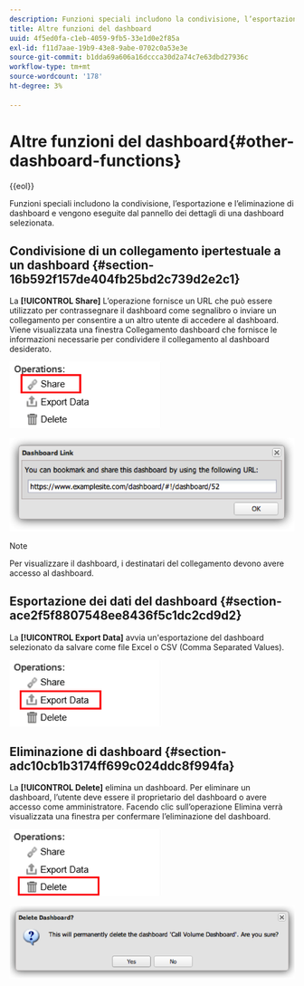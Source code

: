 ```yaml
---
description: Funzioni speciali includono la condivisione, l’esportazione e l’eliminazione di dashboard e vengono eseguite dal pannello dei dettagli di una dashboard selezionata.
title: Altre funzioni del dashboard
uuid: 4f5ed0fa-c1eb-4059-9fb5-33e1d0e2f85a
exl-id: f11d7aae-19b9-43e8-9abe-0702c0a53e3e
source-git-commit: b1dda69a606a16dccca30d2a74c7e63dbd27936c
workflow-type: tm+mt
source-wordcount: '178'
ht-degree: 3%

---
```


# Altre funzioni del dashboard{#other-dashboard-functions}

{{eol}}

Funzioni speciali includono la condivisione, l’esportazione e l’eliminazione di dashboard e vengono eseguite dal pannello dei dettagli di una dashboard selezionata.

## Condivisione di un collegamento ipertestuale a un dashboard {#section-16b592f157de404fb25bd2c739d2e2c1}

La **[!UICONTROL Share]** L’operazione fornisce un URL che può essere utilizzato per contrassegnare il dashboard come segnalibro o inviare un collegamento per consentire a un altro utente di accedere al dashboard. Viene visualizzata una finestra Collegamento dashboard che fornisce le informazioni necessarie per condividere il collegamento al dashboard desiderato.

![](assets/share.png)

![](assets/dashboard_link.png)

>[!NOTE]
>
>Per visualizzare il dashboard, i destinatari del collegamento devono avere accesso al dashboard.

## Esportazione dei dati del dashboard {#section-ace2f5f8807548ee8436f5c1dc2cd9d2}

La **[!UICONTROL Export Data]** avvia un&#39;esportazione del dashboard selezionato da salvare come file Excel o CSV (Comma Separated Values).

![](assets/export_data.png)

## Eliminazione di dashboard {#section-adc10cb1b3174ff699c024ddc8f994fa}

La **[!UICONTROL Delete]** elimina un dashboard. Per eliminare un dashboard, l’utente deve essere il proprietario del dashboard o avere accesso come amministratore. Facendo clic sull’operazione Elimina verrà visualizzata una finestra per confermare l’eliminazione del dashboard.

![](assets/delete.png)

![](assets/delete2.png)
